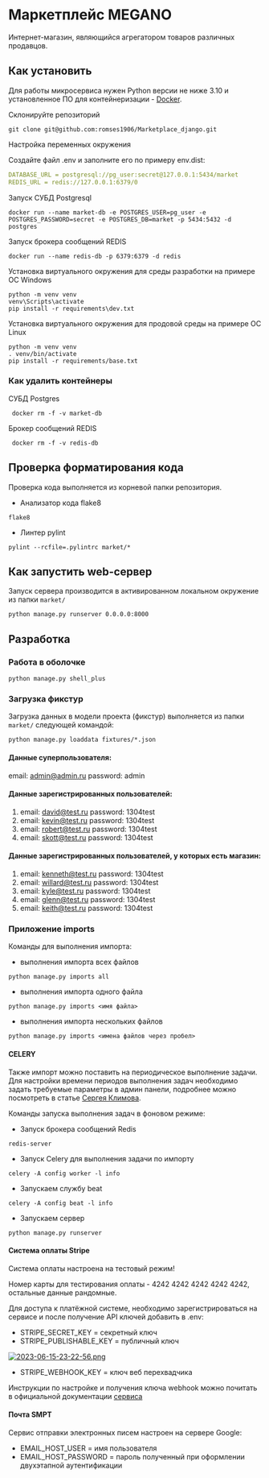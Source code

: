 # Маркетплейс MEGANO
Интернет-магазин, являющийся агрегатором товаров различных продавцов.

## Как установить
Для работы микросервиса нужен Python версии не ниже 3.10 и установленное ПО для контейнеризации - [Docker](https://docs.docker.com/engine/install/). 

Склонируйте репозиторий
```shell
git clone git@github.com:romses1906/Marketplace_django.git
``` 

Настройка переменных окружения  

Создайте файл .env и заполните его по примеру env.dist:  
```yaml
DATABASE_URL = postgresql://pg_user:secret@127.0.0.1:5434/market
REDIS_URL = redis://127.0.0.1:6379/0
```

Запуск СУБД Postgresql
```shell
docker run --name market-db -e POSTGRES_USER=pg_user -e POSTGRES_PASSWORD=secret -e POSTGRES_DB=market -p 5434:5432 -d postgres
```
Запуск брокера сообщений REDIS
```shell
docker run --name redis-db -p 6379:6379 -d redis 
```
Установка виртуального окружения для среды разработки на примере ОС Windows
```shell
python -m venv venv
venv\Scripts\activate
pip install -r requirements\dev.txt
```
Установка виртуального окружения для продовой среды на примере ОС Linux
```shell
python -m venv venv
. venv/bin/activate
pip install -r requirements/base.txt
```  
### Как удалить контейнеры
СУБД Postgres  
```
 docker rm -f -v market-db
```

Брокер сообщений REDIS  
```
 docker rm -f -v redis-db
```

## Проверка форматирования кода
Проверка кода выполняется из корневой папки репозитория.    
* Анализатор кода flake8  
```shell
flake8
```
* Линтер pylint  
```shell
pylint --rcfile=.pylintrc market/* 
```

## Как запустить web-сервер
Запуск сервера производится в активированном локальном окружение из папки `market/`
```shell
python manage.py runserver 0.0.0.0:8000
```


## Разработка
### Работа в оболочке
```shell
python manage.py shell_plus
```
### Загрузка фикстур

Загрузка данных в модели проекта (фикстур) выполняется из папки `market/` следующей командой:

```shell
python manage.py loaddata fixtures/*.json
```

#### Данные cуперпользователя:

email: admin@admin.ru password: admin

#### Данные зарегистрированных пользователей:

1. email: david@test.ru password: 1304test
2. email: kevin@test.ru password: 1304test
3. email: robert@test.ru password: 1304test
4. email: skott@test.ru password: 1304test

#### Данные зарегистрированных пользователей, у которых есть магазин:

1. email: kenneth@test.ru password: 1304test
2. email: willard@test.ru password: 1304test
3. email: kyle@test.ru password: 1304test
4. email: glenn@test.ru password: 1304test
5. email: keith@test.ru password: 1304test  


### Приложение imports

Команды для выполнения импорта:

- выполнения импорта всех файлов
````shell
python manage.py imports all
````
- выполнения импорта одного файла
````shell
python manage.py imports <имя файла>
````
- выполнения импорта нескольких файлов
````shell
python manage.py imports <имена файлов через пробел>
````

#### CELERY

Также импорт можно поставить на периодическое выполнение задачи.
Для настройки времени периодов выполнения задач необходимо задать требуемые параметры 
в админ панели, подробнее можно посмотреть в статье [Сергея Климова](https://habr.com/ru/articles/711590/).

Команды запуска выполнения задач в фоновом режиме:

- Запуск брокера сообщений Redis
````shell
redis-server
````
- Запуск Celery для выполнения задачи по импорту
````shell
celery -A config worker -l info
````
- Запускаем службу beat
````shell
celery -A config beat -l info
````
- Запускаем сервер
````shell
python manage.py runserver
````


#### Система оплаты Stripe

Система оплаты настроена на тестовый режим!

Номер карты для тестирования оплаты - 
4242 4242 4242 4242 4242, остальные данные рандомные.

Для доступа к платёжной системе, необходимо зарегистрироваться на сервисе и после получение API ключей добавить в .env:
- STRIPE_SECRET_KEY = секретный ключ
- STRIPE_PUBLISHABLE_KEY = публичный ключ

[![2023-06-15-23-22-56.png](https://i.postimg.cc/nrRkS4vm/2023-06-15-23-22-56.png)](https://postimg.cc/XB5dpy1N)

- STRIPE_WEBHOOK_KEY = ключ веб перехвадчика

Инструкции по настройке и получения ключа webhook можно почитать в официальной документации [сервиса](https://stripe.com/docs/stripe-cli#install)

#### Почта SMPT

Сервис отправки электронных писем настроен на сервере Google:

- EMAIL_HOST_USER = имя пользователя
- EMAIL_HOST_PASSWORD = пароль полученный при оформлении двухэтапной аутентификации
